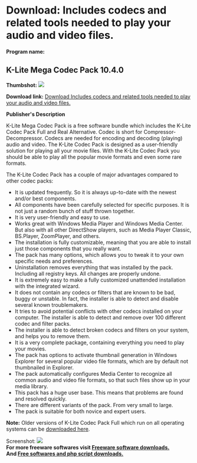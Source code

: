 # Download: Includes codecs and related tools needed to play your audio and video files.

**Program name:**

## K-Lite Mega Codec Pack 10.4.0

  
**Thumbshot:** ![](http://www.freewarefiles.com/screenshot/nopic.gif)   
  
**Download link:** [Download Includes codecs and related tools needed to play your audio and video files.](http://freesoftwares.boysofts.com/K-Lite-Mega-Codec-Pack_program_22638.html)  
  


**Publisher's Description**  
  


K-Lite Mega Codec Pack is a free software bundle which includes the K-Lite Codec Pack Full and Real Alternative. Codec is short for Compressor-Decompressor. Codecs are needed for encoding and decoding (playing) audio and video. The K-Lite Codec Pack is designed as a user-friendly solution for playing all your movie files. With the K-Lite Codec Pack you should be able to play all the popular movie formats and even some rare formats. 

The K-Lite Codec Pack has a couple of major advantages compared to other codec packs:

  * It is updated frequently. So it is always up-to-date with the newest and/or best components. 
  * All components have been carefully selected for specific purposes. It is not just a random bunch of stuff thrown together. 
  * It is very user-friendly and easy to use. 
  * Works great with Windows Media Player and Windows Media Center. But also with all other DirectShow players, such as Media Player Classic, BS.Player, ZoomPlayer, and others. 
  * The installation is fully customizable, meaning that you are able to install just those components that you really want. 
  * The pack has many options, which allows you to tweak it to your own specific needs and preferences. 
  * Uninstallation removes everything that was installed by the pack. Including all registry keys. All changes are properly undone. 
  * It is extremely easy to make a fully customized unattended installation with the integrated wizard. 
  * It does not contain any codecs or filters that are known to be bad, buggy or unstable. In fact, the installer is able to detect and disable several known troublemakers. 
  * It tries to avoid potential conflicts with other codecs installed on your computer. The installer is able to detect and remove over 100 different codec and filter packs. 
  * The installer is able to detect broken codecs and filters on your system, and helps you to remove them. 
  * It is a very complete package, containing everything you need to play your movies. 
  * The pack has options to activate thumbnail generation in Windows Explorer for several popular video file formats, which are by default not thumbnailed in Explorer. 
  * The pack automatically configures Media Center to recognize all common audio and video file formats, so that such files show up in your media library. 
  * This pack has a huge user base. This means that problems are found and resolved quickly. 
  * There are different variants of the pack. From very small to large. 
  * The pack is suitable for both novice and expert users. 

**Note:** Older versions of K-Lite Codec Pack Full which run on all operating systems can be [downloaded here](http://www.codecguide.com/download_kl_old.htm).

  
  
Screenshot: ![](http://www.freewarefiles.com/screenshot/nopic.gif)   
**For more freeware softwares visit [Freeware software downloads.](http://freesoftwares.boysofts.com/)**   
**And [Free softwares and php script downloads.](http://www.boysofts.com/)**
